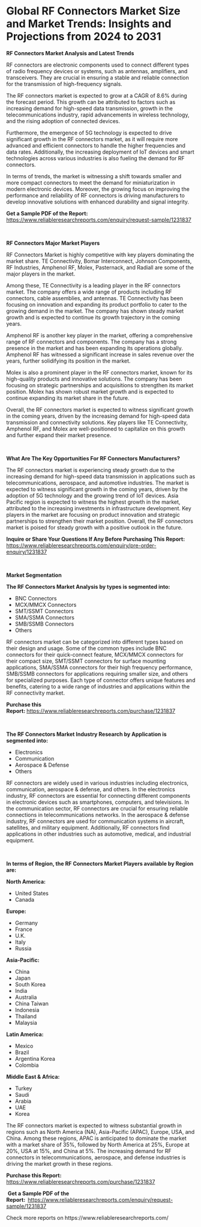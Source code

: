 <p><h1>Global RF Connectors Market Size and Market Trends: Insights and Projections from 2024 to 2031</h1></p><p><strong>RF Connectors Market Analysis and Latest Trends</strong></p>
<p><p>RF connectors are electronic components used to connect different types of radio frequency devices or systems, such as antennas, amplifiers, and transceivers. They are crucial in ensuring a stable and reliable connection for the transmission of high-frequency signals.</p><p>The RF connectors market is expected to grow at a CAGR of 8.6% during the forecast period. This growth can be attributed to factors such as increasing demand for high-speed data transmission, growth in the telecommunications industry, rapid advancements in wireless technology, and the rising adoption of connected devices.</p><p>Furthermore, the emergence of 5G technology is expected to drive significant growth in the RF connectors market, as it will require more advanced and efficient connectors to handle the higher frequencies and data rates. Additionally, the increasing deployment of IoT devices and smart technologies across various industries is also fueling the demand for RF connectors.</p><p>In terms of trends, the market is witnessing a shift towards smaller and more compact connectors to meet the demand for miniaturization in modern electronic devices. Moreover, the growing focus on improving the performance and reliability of RF connectors is driving manufacturers to develop innovative solutions with enhanced durability and signal integrity.</p></p>
<p><strong>Get a Sample PDF of the Report:&nbsp;</strong> <a href="https://www.reliableresearchreports.com/enquiry/request-sample/1231837">https://www.reliableresearchreports.com/enquiry/request-sample/1231837</a></p>
<p>&nbsp;</p>
<p><strong>RF Connectors Major Market Players</strong></p>
<p><p>RF Connectors Market is highly competitive with key players dominating the market share. TE Connectivity, Bomar Interconnect, Johnson Components, RF Industries, Amphenol RF, Molex, Pasternack, and Radiall are some of the major players in the market.</p><p>Among these, TE Connectivity is a leading player in the RF connectors market. The company offers a wide range of products including RF connectors, cable assemblies, and antennas. TE Connectivity has been focusing on innovation and expanding its product portfolio to cater to the growing demand in the market. The company has shown steady market growth and is expected to continue its growth trajectory in the coming years.</p><p>Amphenol RF is another key player in the market, offering a comprehensive range of RF connectors and components. The company has a strong presence in the market and has been expanding its operations globally. Amphenol RF has witnessed a significant increase in sales revenue over the years, further solidifying its position in the market.</p><p>Molex is also a prominent player in the RF connectors market, known for its high-quality products and innovative solutions. The company has been focusing on strategic partnerships and acquisitions to strengthen its market position. Molex has shown robust market growth and is expected to continue expanding its market share in the future.</p><p>Overall, the RF connectors market is expected to witness significant growth in the coming years, driven by the increasing demand for high-speed data transmission and connectivity solutions. Key players like TE Connectivity, Amphenol RF, and Molex are well-positioned to capitalize on this growth and further expand their market presence.</p></p>
<p>&nbsp;</p>
<p><strong>What Are The Key Opportunities For RF Connectors Manufacturers?</strong></p>
<p><p>The RF connectors market is experiencing steady growth due to the increasing demand for high-speed data transmission in applications such as telecommunications, aerospace, and automotive industries. The market is expected to witness significant growth in the coming years, driven by the adoption of 5G technology and the growing trend of IoT devices. Asia Pacific region is expected to witness the highest growth in the market, attributed to the increasing investments in infrastructure development. Key players in the market are focusing on product innovation and strategic partnerships to strengthen their market position. Overall, the RF connectors market is poised for steady growth with a positive outlook in the future.</p></p>
<p><strong>Inquire or Share Your Questions If Any Before Purchasing This Report:</strong> <a href="https://www.reliableresearchreports.com/enquiry/pre-order-enquiry/1231837">https://www.reliableresearchreports.com/enquiry/pre-order-enquiry/1231837</a></p>
<p>&nbsp;</p>
<p><strong>Market Segmentation</strong></p>
<p><strong>The RF Connectors Market Analysis by types is segmented into:</strong></p>
<p><ul><li>BNC Connectors</li><li>MCX/MMCX Connectors</li><li>SMT/SSMT Connectors</li><li>SMA/SSMA Connectors</li><li>SMB/SSMB Connectors</li><li>Others</li></ul></p>
<p><p>RF connectors market can be categorized into different types based on their design and usage. Some of the common types include BNC connectors for their quick-connect feature, MCX/MMCX connectors for their compact size, SMT/SSMT connectors for surface mounting applications, SMA/SSMA connectors for their high frequency performance, SMB/SSMB connectors for applications requiring smaller size, and others for specialized purposes. Each type of connector offers unique features and benefits, catering to a wide range of industries and applications within the RF connectivity market.</p></p>
<p><strong>Purchase this Report:&nbsp;</strong><a href="https://www.reliableresearchreports.com/purchase/1231837">https://www.reliableresearchreports.com/purchase/1231837</a></p>
<p>&nbsp;</p>
<p><strong>The RF Connectors Market Industry Research by Application is segmented into:</strong></p>
<p><ul><li>Electronics</li><li>Communication</li><li>Aerospace & Defense</li><li>Others</li></ul></p>
<p><p>RF connectors are widely used in various industries including electronics, communication, aerospace & defense, and others. In the electronics industry, RF connectors are essential for connecting different components in electronic devices such as smartphones, computers, and televisions. In the communication sector, RF connectors are crucial for ensuring reliable connections in telecommunications networks. In the aerospace & defense industry, RF connectors are used for communication systems in aircraft, satellites, and military equipment. Additionally, RF connectors find applications in other industries such as automotive, medical, and industrial equipment.</p></p>
<p>&nbsp;</p>
<p><strong>In terms of Region, the RF Connectors Market Players available by Region are:</strong></p>
<p>
    <p> <strong> North America: </strong>
        <ul>
            <li>United States</li>
            <li>Canada</li>
        </ul>
        </p> 
    <p> <strong> Europe: </strong>
        <ul>
            <li>Germany</li>
            <li>France</li>
            <li>U.K.</li>
            <li>Italy</li>
            <li>Russia</li>
        </ul>
        </p> 
    <p> <strong> Asia-Pacific: </strong>
        <ul>
            <li>China</li>
            <li>Japan</li>
            <li>South Korea</li>
            <li>India</li>
            <li>Australia</li>
            <li>China Taiwan</li>
            <li>Indonesia</li>
            <li>Thailand</li>
            <li>Malaysia</li>
        </ul>
        </p> 
    <p> <strong> Latin America: </strong>
        <ul>
            <li>Mexico</li>
            <li>Brazil</li>
            <li>Argentina Korea</li>
            <li>Colombia</li>
        </ul>
        </p> 
    <p> <strong> Middle East & Africa: </strong>
        <ul>
            <li>Turkey</li>
            <li>Saudi</li>
            <li>Arabia</li>
            <li>UAE</li>
            <li>Korea</li>
        </ul>
    </p>
    </p>
<p><p>The RF connectors market is expected to witness substantial growth in regions such as North America (NA), Asia-Pacific (APAC), Europe, USA, and China. Among these regions, APAC is anticipated to dominate the market with a market share of 35%, followed by North America at 25%, Europe at 20%, USA at 15%, and China at 5%. The increasing demand for RF connectors in telecommunications, aerospace, and defense industries is driving the market growth in these regions.</p></p>
<p><strong>Purchase this Report: </strong><a href="https://www.reliableresearchreports.com/purchase/1231837">https://www.reliableresearchreports.com/purchase/1231837</a></p>
<p>&nbsp;<strong>Get a Sample PDF of the Report:&nbsp;&nbsp;</strong><a href="https://www.reliableresearchreports.com/enquiry/request-sample/1231837">https://www.reliableresearchreports.com/enquiry/request-sample/1231837</a></p>
<p><strong></strong></p>
<p>Check more reports on https://www.reliableresearchreports.com/</p>